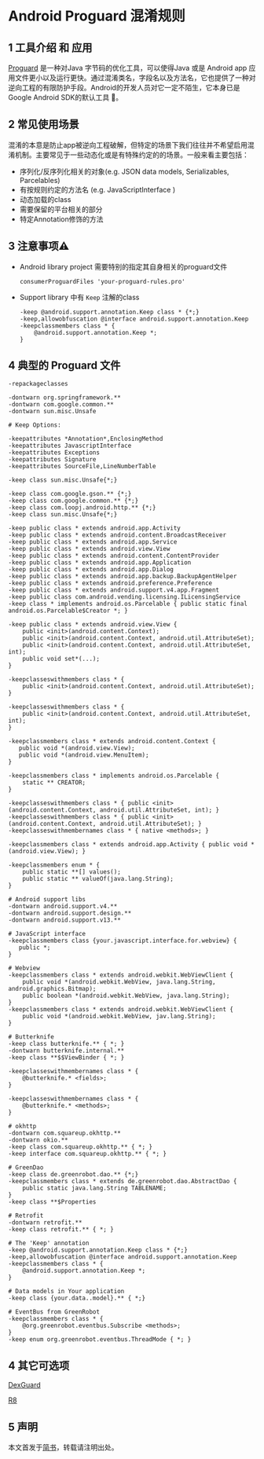 # Android Proguard 混淆规则

## 1 工具介绍 和 应用

[Proguard](https://www.guardsquare.com/en/products/proguard) 是一种对Java 字节码的优化工具，可以使得Java 或是 Android app 应用文件更小以及运行更快。通过混淆类名，字段名以及方法名，它也提供了一种对逆向工程的有限防护手段。Android的开发人员对它一定不陌生，它本身已是Google Android SDK的默认工具 🔧。

## 2 常见使用场景

混淆的本意是防止app被逆向工程破解，但特定的场景下我们往往并不希望启用混淆机制。主要常见于一些动态化或是有特殊约定的的场景。一般来看主要包括：

* 序列化/反序列化相关的对象(e.g. JSON data models, Serializables, Parcelables)
* 有按规则约定的方法名 (e.g. JavaScriptInterface )
* 动态加载的class
* 需要保留的平台相关的部分
* 特定Annotation修饰的方法

## 3 注意事项⚠️

* Android library project 需要特别的指定其自身相关的proguard文件

    ```
    consumerProguardFiles 'your-proguard-rules.pro'
    ```
* Support library 中有 `Keep` 注解的class

    ```
    -keep @android.support.annotation.Keep class * {*;}
    -keep,allowobfuscation @interface android.support.annotation.Keep
    -keepclassmembers class * {
        @android.support.annotation.Keep *;
    }
    ```

## 4 典型的 Proguard 文件

```
-repackageclasses

-dontwarn org.springframework.**
-dontwarn com.google.common.**
-dontwarn sun.misc.Unsafe

# Keep Options:

-keepattributes *Annotation*,EnclosingMethod
-keepattributes JavascriptInterface
-keepattributes Exceptions
-keepattributes Signature
-keepattributes SourceFile,LineNumberTable

-keep class sun.misc.Unsafe{*;}

-keep class com.google.gson.** {*;}
-keep class com.google.common.** {*;}
-keep class com.loopj.android.http.** {*;}
-keep class sun.misc.Unsafe{*;}

-keep public class * extends android.app.Activity
-keep public class * extends android.content.BroadcastReceiver
-keep public class * extends android.app.Service
-keep public class * extends android.view.View
-keep public class * extends android.content.ContentProvider
-keep public class * extends android.app.Application
-keep public class * extends android.app.Dialog
-keep public class * extends android.app.backup.BackupAgentHelper
-keep public class * extends android.preference.Preference
-keep public class * extends android.support.v4.app.Fragment
-keep public class com.android.vending.licensing.ILicensingService
-keep class * implements android.os.Parcelable { public static final android.os.Parcelable$Creator *; }

-keep public class * extends android.view.View {
    public <init>(android.content.Context);
    public <init>(android.content.Context, android.util.AttributeSet);
    public <init>(android.content.Context, android.util.AttributeSet, int);
    public void set*(...);
}

-keepclasseswithmembers class * {
    public <init>(android.content.Context, android.util.AttributeSet);
}

-keepclasseswithmembers class * {
    public <init>(android.content.Context, android.util.AttributeSet, int);
}

-keepclassmembers class * extends android.content.Context {
   public void *(android.view.View);
   public void *(android.view.MenuItem);
}

-keepclassmembers class * implements android.os.Parcelable {
    static ** CREATOR;
}

-keepclasseswithmembers class * { public <init>(android.content.Context, android.util.AttributeSet, int); }
-keepclasseswithmembers class * { public <init>(android.content.Context, android.util.AttributeSet); }
-keepclasseswithmembernames class * { native <methods>; }

-keepclassmembers class * extends android.app.Activity { public void *(android.view.View); }

-keepclassmembers enum * {
    public static **[] values();
    public static ** valueOf(java.lang.String);
}

# Android support libs
-dontwarn android.support.v4.**
-dontwarn android.support.design.**
-dontwarn android.support.v13.**

# JavaScript interface
-keepclassmembers class {your.javascript.interface.for.webview} {
   public *;
}

# Webview
-keepclassmembers class * extends android.webkit.WebViewClient {
    public void *(android.webkit.WebView, java.lang.String, android.graphics.Bitmap);
    public boolean *(android.webkit.WebView, java.lang.String);
}
-keepclassmembers class * extends android.webkit.WebViewClient {
    public void *(android.webkit.WebView, jav.lang.String);
}

# Butterknife
-keep class butterknife.** { *; }
-dontwarn butterknife.internal.**
-keep class **$$ViewBinder { *; }

-keepclasseswithmembernames class * {
    @butterknife.* <fields>;
}

-keepclasseswithmembernames class * {
    @butterknife.* <methods>;
}

# okhttp
-dontwarn com.squareup.okhttp.**
-dontwarn okio.**
-keep class com.squareup.okhttp.** { *; }
-keep interface com.squareup.okhttp.** { *; }

# GreenDao
-keep class de.greenrobot.dao.** {*;}
-keepclassmembers class * extends de.greenrobot.dao.AbstractDao {
    public static java.lang.String TABLENAME;
}
-keep class **$Properties

# Retrofit
-dontwarn retrofit.**
-keep class retrofit.** { *; }

# The 'Keep' annotation
-keep @android.support.annotation.Keep class * {*;}
-keep,allowobfuscation @interface android.support.annotation.Keep
-keepclassmembers class * {
    @android.support.annotation.Keep *;
}

# Data models in Your application
-keep class {your.data..model}.** { *;}

# EventBus from GreenRobot
-keepclassmembers class * {
    @org.greenrobot.eventbus.Subscribe <methods>;
}
-keep enum org.greenrobot.eventbus.ThreadMode { *; }
```

## 4 其它可选项

[DexGuard](https://www.guardsquare.com/en/products/dexguard)

[R8](https://developer.android.com/studio/build/shrink-code?hl=zh-cn#configuration-files)

## 5 声明

本文首发于[简书](https://www.jianshu.com/p/2789fd1bf95b)，转载请注明出处。
